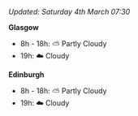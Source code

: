*Updated: Saturday 4th March 07:30*

**Glasgow**

* 8h - 18h: :partly_sunny: Partly Cloudy
* 19h: :cloud: Cloudy

**Edinburgh**

* 8h - 18h: :partly_sunny: Partly Cloudy
* 19h: :cloud: Cloudy

